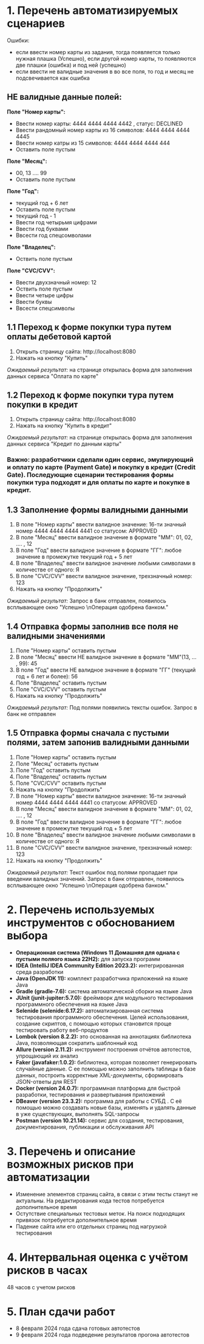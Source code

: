 # 1. Перечень автоматизируемых сценариев

Ошибки: 

* если ввести номер карты из задания, тогда появляется только нужная плашка (Успешно), если другой номер карты, то появляются две плашки (ошибка) и под ней (успешно)
* если ввести не валидные значения в во все поля, то год и месяц не подсвечивается как ошибка


##  НЕ валидные данные полей:
**Поле "Номер карты":**
* Ввести номер карты: 4444 4444 4444 4442 , статус: DECLINED
* Ввести рандомный номер карты из 16 символов: 4444 4444 4444 4445
* Ввести номер катры из 15 символов: 4444 4444 4444 444
* Оставить поле пустым

**Поле "Месяц":**
* 00, 13 .... 99
* Оставить поле пустым

**Поле "Год":**
* текущий год + 6 лет
* Оставить поле пустым
* текущий год - 1
* Ввести год четырьмя цифрами
* Ввести год буквами
* Ввсести год спецсомволами

**Поле "Владелец":**
* Оствить поле пустым

**Поле "CVC/CVV":**
* Ввести двухзначный номер: 12
* Оствить поле пустым
* Ввести четыре цифры
* Ввести буквы
* Ввсести спецсимволы

## 1.1 Переход к форме покупки тура путем оплаты дебетовой картой
1. Открыть страницу сайта: http://localhost:8080
2. Нажать на кнопку "Купить"

*Ожидаемый результат:* на странице открылась форма для заполнения данных сервиса "Оплата по карте"

## 1.2 Переход к форме покупки тура путем покупки в кредит
1. Открыть страницу сайта: http://localhost:8080
2. Нажать на кнопку "Купить в кредит"

*Ожидаемый результат:* на странице открылась форма для заполнения данных сервиса "Кредит по данным карты"

### **Важно:** разработчики сделали один сервис, эмулирующий и оплату по карте (Payment Gate) и покупку в кредит (Credit Gate). Последующие сценарии тестирования формы покупки тура подходят и для оплаты по карте и покупке в кредит.

## 1.3 Заполнение формы валидными данными
1. В поле "Номер карты" ввести валидное значение: 16-ти значный номер 4444 4444 4444 4441 со статусом: APPROVED
2. В поле "Месяц" ввести валидное значение в формате "ММ": 01, 02, .... , 12
3. В поле "Год" ввести валидное значение в формате "ГГ": любое значение в промежутке текущий год + 5 лет
4. В поле "Владелец" ввести валидное значение любыми символами в количестве от одного: Я
5. В поле "CVC/CVV" ввести валидное значение, трехзначный номер: 123
6. Нажать на кнопку "Продолжить"

*Ожидаемый результат:* Запрос в банк отправлен, появилось всплывающее окно "Успешно \nОперация одобрена банком."

## 1.4  Отправка формы заполнив все поля не валидными значениями
1. Поле "Номер карты" оставить пустым
2. В поле "Месяц" ввести НЕ валидное значение в формате "ММ"(13, ... , 99): 45
3. В поле "Год" ввести НЕ валидное значение в формате "ГГ" (текущий год + 6 лет и более): 56
4. Поле "Владелец" оставить пустым
5. Поле "CVC/CVV" оставить пустым
6. Нажать на кнопку "Продолжить"

*Ожидаемый результат:* Под полями появились тексты ошибок. Запрос в банк не отправлен

## 1.5 Отправка формы сначала с пустыми полями, затем запонив валидными данными
1. Поле "Номер карты" оставить пустым
2. Поле "Месяц" оставить пустым
3. Поле "Год" оставить пустым
4. Поле "Владелец" оставить пустым
5. Поле "CVC/CVV" оставить пустым
6. Нажать на кнопку "Продолжить"
7. В поле "Номер карты" ввести валидное значение: 16-ти значный номер 4444 4444 4444 4441 со статусом: APPROVED
8. В поле "Месяц" ввести валидное значение в формате "ММ": 01, 02, .... , 12
9. В поле "Год" ввести валидное значение в формате "ГГ": любое значение в промежутке текущий год + 5 лет
10. В поле "Владелец" ввести валидное значение любыми символами в количестве от одного: Я
11. В поле "CVC/CVV" ввести валидное значение, трехзначный номер: 123
12. Нажать на кнопку "Продолжить"

*Ожидаемый результат:* Текст ошибок под полями пропадает при введении валидных значений. Запрос в банк отправлен, появилось всплывающее окно "Успешно \nОперация одобрена банком."



# 2. Перечень используемых инструментов с обоснованием выбора
* **Операционная система (Windows 11 Домашняя для однала с пустыми поляого языка 22H2):** для запуска программ
* **IDEA (IntelliJ IDEA Community Edition 2023.2):** интегрированная среда разработки
* **Java (OpenJDK 11):** комплект разработчика приложений на языке Java
* **Gradle (gradle-7.6):** система автоматической сборки на языке Java
* **JUnit (junit-jupiter:5.7.0):** фреймворк для модульного тестирования программного обеспечения на языке Java
* **Selenide (selenide:6.17.2):** автоматизированная система тестирования программного обеспечения. Целей использования, создание скриптов, с помощью которых становится проще тестировать работу веб-продуктов
* **Lombok (version 8.2.2):** это основанная на аннотациях библиотека Java, позволяющая сократить шаблонный код
* **Allure (version 2.11.2):** инструмент построения отчётов автотестов, упрощающий их анализ
* **Faker (javafaker:1.0.2):** библиотека, которая позволяет генерировать случайные данные. С ее помощью можно заполнить таблицы в базе данных, построить корректные XML-документы, сформировать JSON-ответы для REST
* **Docker (version 24.0.7):** программная платформа для быстрой разработки, тестирования и развертывания приложений
* **DBeaver (version 23.3.2):** программа для работы с СУБД . С её помощью можно создавать новые базы, изменять и удалять данные в уже существующих, выполнять SQL-запросы
* **Postman (version 10.21.14):** сервис для создания, тестирования, документирования, публикации и обслуживания API

  
# 3. Перечень и описание возможных рисков при автоматизации
* Изменение элементов страниц сайта, в связи с этим тесты станут не актуальны. На редактирования кода тестов потребуется дополнительное время
* Остутствие специальных тестовых меток. На поиск подходящих привязок потребуется дополнительное время
* Падение сайта или его отдельных страниц под нагрузкой тестирования

  
# 4. Интервальная оценка с учётом рисков в часах
48 часов с учетом рисков


# 5. План сдачи работ
- 8 февраля 2024 года сдача готовых автотестов
- 9 февраля 2024 года подведение результатов прогона автотестов
